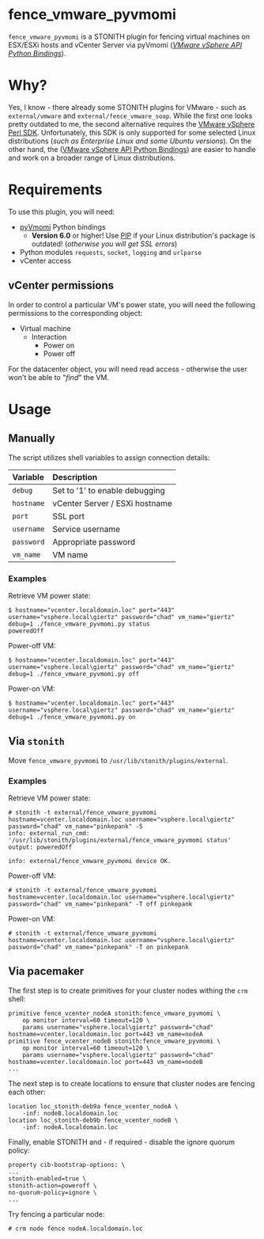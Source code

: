 # fence_vmware_pyvmomi
``fence_vmware_pyvmomi`` is a STONITH plugin for fencing virtual machines on ESX/ESXi hosts and vCenter Server via pyVmomi (*[VMware vSphere API Python Bindings](https://github.com/vmware/pyvmomi)*).

# Why?
Yes, I know - there already some STONITH plugins for VMware - such as ``external/vmware`` and ``external/fence_vmware_soap``. While the first one looks pretty outdated to me, the second alternative requires the [VMware vSphere Perl SDK](https://my.vmware.com/de/web/vmware/details?downloadGroup=VS-PERL-SDK65&productId=614). Unfortunately, this SDK is only supported for some selected Linux distributions (*such as Enterprise Linux and some Ubuntu versions*). On the other hand, the ([VMware vSphere API Python Bindings](https://github.com/vmware/pyvmomi)) are easier to handle and work on a broader range of Linux distributions.

# Requirements
To use this plugin, you will need:
- [pyVmomi](https://github.com/vmware/pyvmomi) Python bindings
  - **Version 6.0** or higher! Use [PIP](https://pypi.python.org) if your Linux distribution's package is outdated! (*otherwise you will get SSL errors*)
- Python modules ``requests``, ``socket``, ``logging`` and ``urlparse``
- vCenter access

## vCenter permissions
In order to control a particular VM's power state, you will need the following permissions to the corresponding object:
- Virtual machine
  - Interaction
    - Power on
    - Power off

For the datacenter object, you will need read access - otherwise the user won't be able to "*find*" the VM.

# Usage
## Manually
The script utilizes shell variables to assign connection details:

| Variable | Description |
|:---------|:------------|
| ``debug`` | Set to '1' to enable debugging |
| ``hostname`` | vCenter Server / ESXi hostname |
| ``port`` | SSL port |
| ``username`` | Service username |
| ``password`` | Appropriate password |
| ``vm_name`` | VM name |

### Examples
Retrieve VM power state:
```
$ hostname="vcenter.localdomain.loc" port="443" username="vsphere.local\giertz" password="chad" vm_name="giertz" debug=1 ./fence_vmware_pyvmomi.py status
poweredOff
```

Power-off VM:
```
$ hostname="vcenter.localdomain.loc" port="443" username="vsphere.local\giertz" password="chad" vm_name="giertz" debug=1 ./fence_vmware_pyvmomi.py off
```

Power-on VM:
```
$ hostname="vcenter.localdomain.loc" port="443" username="vsphere.local\giertz" password="chad" vm_name="giertz" debug=1 ./fence_vmware_pyvmomi.py on
```

## Via ``stonith``
Move ``fence_vmware_pyvmomi`` to ``/usr/lib/stonith/plugins/external``.

### Examples
Retrieve VM power state:
```
# stonith -t external/fence_vmware_pyvmomi hostname=vcenter.localdomain.loc username="vsphere.local\giertz" password="chad" vm_name="pinkepank" -S
info: external_run_cmd: '/usr/lib/stonith/plugins/external/fence_vmware_pyvmomi status' output: poweredOff

info: external/fence_vmware_pyvmomi device OK.
```

Power-off VM:
```
# stonith -t external/fence_vmware_pyvmomi hostname=vcenter.localdomain.loc username="vsphere.local\giertz" password="chad" vm_name="pinkepank" -T off pinkepank
```

Power-on VM:
```
# stonith -t external/fence_vmware_pyvmomi hostname=vcenter.localdomain.loc username="vsphere.local\giertz" password="chad" vm_name="pinkepank" -T on pinkepank
```

## Via pacemaker
The first step is to create primitives for your cluster nodes withing the ``crm`` shell:
```
primitive fence_vcenter_nodeA stonith:fence_vmware_pyvmomi \
    op monitor interval=60 timeout=120 \
    params username="vsphere.local\giertz" password="chad" hostname=vcenter.localdomain.loc port=443 vm_name=nodeA
primitive fence_vcenter_nodeB stonith:fence_vmware_pyvmomi \
    op monitor interval=60 timeout=120 \
    params username="vsphere.local\giertz" password="chad" hostname=vcenter.localdomain.loc port=443 vm_name=nodeB
...
```

The next step is to create locations to ensure that cluster nodes are fencing each other:
```
location loc_stonith-deb9a fence_vcenter_nodeA \
	-inf: nodeB.localdomain.loc
location loc_stonith-deb9b fence_vcenter_nodeB \
   	-inf: nodeA.localdomain.loc
```

Finally, enable STONITH and - if required - disable the ignore quorum policy:
```
property cib-bootstrap-options: \
...
stonith-enabled=true \
stonith-action=poweroff \
no-quorum-policy=ignore \
...
```

Try fencing a particular node:
```
# crm node fence nodeA.localdomain.loc
```

